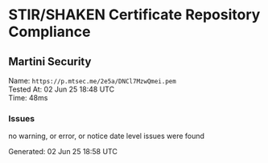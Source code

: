 # STIR/SHAKEN Certificate Repository Compliance

## Martini Security

Name: `https://p.mtsec.me/2e5a/DNCl7MzwQmei.pem`\
Tested At: 02 Jun 25 18:48 UTC\
Time: 48ms

### Issues

no warning, or error, or notice date level issues were found

Generated: 02 Jun 25 18:58 UTC